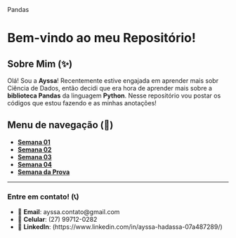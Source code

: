 <!DOCTYPE html>
<html lang="pt-br">
<head>
  <meta charset="UTF-8">
  <meta name="viewport" content="width=device-width, initial-scale=1.0">
</head>
<body>
  Pandas
  <h1>Bem-vindo ao meu Repositório!</h1>

  <h2>Sobre Mim (✨)</h2>
  <p>Olá! Sou a <strong>Ayssa</strong>! Recentemente estive engajada em aprender mais sobr Ciência de Dados, então decidi que era hora de aprender mais sobre a <strong>biblioteca Pandas</strong> da linguagem <strong>Python</strong>. Nesse repositório vou postar os códigos que estou fazendo e as minhas anotações!</p>

  <h2>Menu de navegação (📂)</h2>
  <ul>
    <li><a href="./MP1-Semana1/"><strong>Semana 01</strong></a></li>
    <li><a href="./MP1-Semana2/"><strong>Semana 02</strong></a></li>
    <li><a href="./MP1-Semana3/"><strong>Semana 03</strong></a></li>
    <li><a href="./MP1-Semana4/"><strong>Semana 04</strong></a></li>
    <li><a href="./MP1-SemanaProva/"><strong>Semana da Prova</strong></a></li>
  </ul>

  <hr>
  <h3>Entre em contato! (📞)</h3>
  <ul>
    <li>📧 <strong>Email</strong>: ayssa.contato@gmail.com</li>
    <li>📱 <strong>Celular</strong>: (27) 99712-0282</li>
    <li>🔗 <strong>LinkedIn</strong>: (https://www.linkedin.com/in/ayssa-hadassa-07a487289/)</li>
  </ul>
</body>
</html>